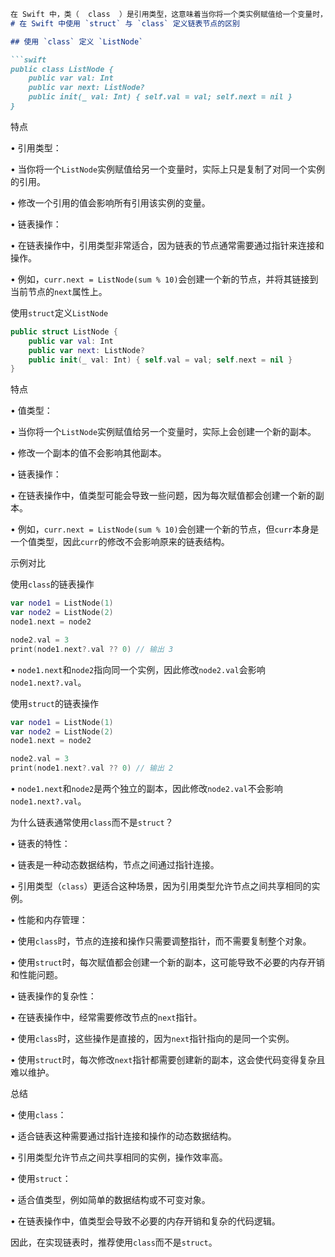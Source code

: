 

```markdown
在 Swift 中，类（  class  ）是引用类型，这意味着当你将一个类实例赋值给一个变量时，实际上只是复制了对同一个实例的引用，而不是复制整个对象。 如果用struct 来修饰ListNode 呢
# 在 Swift 中使用 `struct` 与 `class` 定义链表节点的区别

## 使用 `class` 定义 `ListNode`

```swift
public class ListNode {
    public var val: Int
    public var next: ListNode?
    public init(_ val: Int) { self.val = val; self.next = nil }
}
```



特点

• 引用类型：

• 当你将一个`ListNode`实例赋值给另一个变量时，实际上只是复制了对同一个实例的引用。

• 修改一个引用的值会影响所有引用该实例的变量。


• 链表操作：

• 在链表操作中，引用类型非常适合，因为链表的节点通常需要通过指针来连接和操作。

• 例如，`curr.next = ListNode(sum % 10)`会创建一个新的节点，并将其链接到当前节点的`next`属性上。


使用`struct`定义`ListNode`


```swift
public struct ListNode {
    public var val: Int
    public var next: ListNode?
    public init(_ val: Int) { self.val = val; self.next = nil }
}
```



特点

• 值类型：

• 当你将一个`ListNode`实例赋值给另一个变量时，实际上会创建一个新的副本。

• 修改一个副本的值不会影响其他副本。


• 链表操作：

• 在链表操作中，值类型可能会导致一些问题，因为每次赋值都会创建一个新的副本。

• 例如，`curr.next = ListNode(sum % 10)`会创建一个新的节点，但`curr`本身是一个值类型，因此`curr`的修改不会影响原来的链表结构。


示例对比


使用`class`的链表操作


```swift
var node1 = ListNode(1)
var node2 = ListNode(2)
node1.next = node2

node2.val = 3
print(node1.next?.val ?? 0) // 输出 3
```



• `node1.next`和`node2`指向同一个实例，因此修改`node2.val`会影响`node1.next?.val`。


使用`struct`的链表操作


```swift
var node1 = ListNode(1)
var node2 = ListNode(2)
node1.next = node2

node2.val = 3
print(node1.next?.val ?? 0) // 输出 2
```



• `node1.next`和`node2`是两个独立的副本，因此修改`node2.val`不会影响`node1.next?.val`。


为什么链表通常使用`class`而不是`struct`？


• 链表的特性：

• 链表是一种动态数据结构，节点之间通过指针连接。

• 引用类型（`class`）更适合这种场景，因为引用类型允许节点之间共享相同的实例。


• 性能和内存管理：

• 使用`class`时，节点的连接和操作只需要调整指针，而不需要复制整个对象。

• 使用`struct`时，每次赋值都会创建一个新的副本，这可能导致不必要的内存开销和性能问题。


• 链表操作的复杂性：

• 在链表操作中，经常需要修改节点的`next`指针。

• 使用`class`时，这些操作是直接的，因为`next`指针指向的是同一个实例。

• 使用`struct`时，每次修改`next`指针都需要创建新的副本，这会使代码变得复杂且难以维护。


总结

• 使用`class`：

• 适合链表这种需要通过指针连接和操作的动态数据结构。

• 引用类型允许节点之间共享相同的实例，操作效率高。


• 使用`struct`：

• 适合值类型，例如简单的数据结构或不可变对象。

• 在链表操作中，值类型会导致不必要的内存开销和复杂的代码逻辑。

因此，在实现链表时，推荐使用`class`而不是`struct`。
